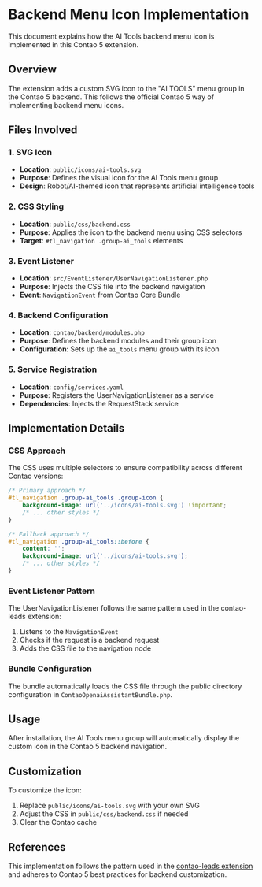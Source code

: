 # Backend Menu Icon Implementation

This document explains how the AI Tools backend menu icon is implemented in this Contao 5 extension.

## Overview

The extension adds a custom SVG icon to the "AI TOOLS" menu group in the Contao 5 backend. This follows the official Contao 5 way of implementing backend menu icons.

## Files Involved

### 1. SVG Icon
- **Location**: `public/icons/ai-tools.svg`
- **Purpose**: Defines the visual icon for the AI Tools menu group
- **Design**: Robot/AI-themed icon that represents artificial intelligence tools

### 2. CSS Styling
- **Location**: `public/css/backend.css`
- **Purpose**: Applies the icon to the backend menu using CSS selectors
- **Target**: `#tl_navigation .group-ai_tools` elements

### 3. Event Listener
- **Location**: `src/EventListener/UserNavigationListener.php`
- **Purpose**: Injects the CSS file into the backend navigation
- **Event**: `NavigationEvent` from Contao Core Bundle

### 4. Backend Configuration
- **Location**: `contao/backend/modules.php`
- **Purpose**: Defines the backend modules and their group icon
- **Configuration**: Sets up the `ai_tools` menu group with its icon

### 5. Service Registration
- **Location**: `config/services.yaml`
- **Purpose**: Registers the UserNavigationListener as a service
- **Dependencies**: Injects the RequestStack service

## Implementation Details

### CSS Approach
The CSS uses multiple selectors to ensure compatibility across different Contao versions:

```css
/* Primary approach */
#tl_navigation .group-ai_tools .group-icon {
    background-image: url('../icons/ai-tools.svg') !important;
    /* ... other styles */
}

/* Fallback approach */
#tl_navigation .group-ai_tools::before {
    content: '';
    background-image: url('../icons/ai-tools.svg');
    /* ... other styles */
}
```

### Event Listener Pattern
The UserNavigationListener follows the same pattern used in the contao-leads extension:

1. Listens to the `NavigationEvent`
2. Checks if the request is a backend request
3. Adds the CSS file to the navigation node

### Bundle Configuration
The bundle automatically loads the CSS file through the public directory configuration in `ContaoOpenaiAssistantBundle.php`.

## Usage

After installation, the AI Tools menu group will automatically display the custom icon in the Contao 5 backend navigation.

## Customization

To customize the icon:

1. Replace `public/icons/ai-tools.svg` with your own SVG
2. Adjust the CSS in `public/css/backend.css` if needed
3. Clear the Contao cache

## References

This implementation follows the pattern used in the [contao-leads extension](https://github.com/terminal42/contao-leads) and adheres to Contao 5 best practices for backend customization. 
